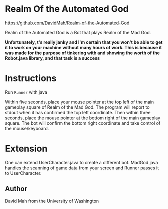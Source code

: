 # Realm Of the Automated God

https://github.com/DavidMah/Realm-of-the-Automated-God

Realm of the Automated God is a Bot that plays Realm of the Mad God. 

**Unfortunately, t's really janky and I'm certain that you won't be able
to get it to work on your machine without many hours of work. This is because
it was made for the purpose of tinkering with and showing the worth of the Robot.java 
library, and that task is a success**

# Instructions

Run `Runner` with java

Within five seconds, place your mouse pointer at the top left
of the main gameplay square of Realm of the Mad God. The program will
report to stdout when it has confirmed the top left coordinate. Then
within three seconds, place the mouse pointer at the bottom right of the
main gameplay square. The bot will confirm the bottom right coordinate
and take control of the mouse/keyboard.

# Extension

One can extend UserCharacter.java to create a different bot. MadGod.java
handles the scanning of game data from your screen and Runner passes it
to UserCharacter.

## Author

David Mah from the University of Washington
